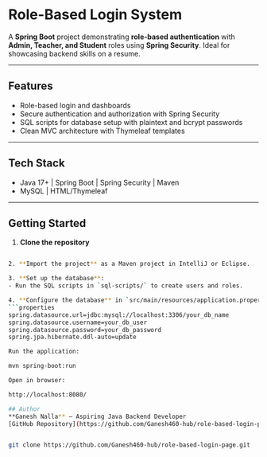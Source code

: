 # Role-Based Login System

A **Spring Boot** project demonstrating **role-based authentication** with **Admin, Teacher, and Student** roles using **Spring Security**. Ideal for showcasing backend skills on a resume.  

---

## Features

- Role-based login and dashboards  
- Secure authentication and authorization with Spring Security  
- SQL scripts for database setup with plaintext and bcrypt passwords  
- Clean MVC architecture with Thymeleaf templates  

---

## Tech Stack

- Java 17+ | Spring Boot | Spring Security | Maven  
- MySQL | HTML/Thymeleaf  

---

## Getting Started

1. **Clone the repository**  
```bash

2. **Import the project** as a Maven project in IntelliJ or Eclipse.

3. **Set up the database**:  
- Run the SQL scripts in `sql-scripts/` to create users and roles.

4. **Configure the database** in `src/main/resources/application.properties`:
```properties
spring.datasource.url=jdbc:mysql://localhost:3306/your_db_name
spring.datasource.username=your_db_user
spring.datasource.password=your_db_password
spring.jpa.hibernate.ddl-auto=update

Run the application:

mvn spring-boot:run

Open in browser:

http://localhost:8080/

## Author
**Ganesh Nalla** – Aspiring Java Backend Developer  
[GitHub Repository](https://github.com/Ganesh460-hub/role-based-login-page)


git clone https://github.com/Ganesh460-hub/role-based-login-page.git
